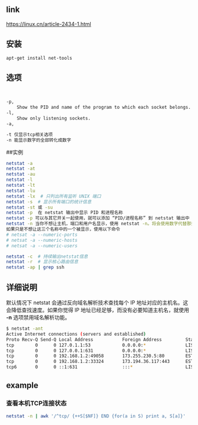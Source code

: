 ## link

https://linux.cn/article-2434-1.html

## 安装

```
apt-get install net-tools
```



## 选项

```bash


-p,
	Show the PID and name of the program to which each socket belongs.
-l,
	Show only listening sockets.
-a,

-t 仅显示tcp相关选项
-n 能显示数字的全部转化成数字
```

##实例

```bash
netstat -a
netstat -at
netstat -au
netstat -l
netstat -lt
netstat -lu
netstat -lx  # 只列出所有监听 UNIX 端口
netstat -s  # 显示所有端口的统计信息
netstat -st 或 -su
netstat -p  在 netstat 输出中显示 PID 和进程名称
netstat -p 可以与其它开关一起使用，就可以添加 “PID/进程名称” 到 netstat 输出中
netstat -n 当你不想让主机，端口和用户名显示，使用 netstat -n。将会使用数字代替那些名称
如果只是不想让这三个名称中的一个被显示，使用以下命令
# netsat -a --numeric-ports
# netsat -a --numeric-hosts
# netsat -a --numeric-users

netstat -c  # 持续输出netstat信息
netstat -r  # 显示核心路由信息
netstat -ap | grep ssh
```

## 

## 详细说明

默认情况下 netstat 会通过反向域名解析技术查找每个 IP 地址对应的主机名。这会降低查找速度。如果你觉得 IP 地址已经足够，而没有必要知道主机名，就使用 **-n** 选项禁用域名解析功能。

```bash
$ netstat -ant
Active Internet connections (servers and established)
Proto Recv-Q Send-Q Local Address           Foreign Address         State      
tcp        0      0 127.0.1.1:53            0.0.0.0:*               LISTEN     
tcp        0      0 127.0.0.1:631           0.0.0.0:*               LISTEN     
tcp        0      0 192.168.1.2:49058       173.255.230.5:80        ESTABLISHED
tcp        0      0 192.168.1.2:33324       173.194.36.117:443      ESTABLISHED
tcp6       0      0 ::1:631                 :::*                    LISTEN
```

## example

### 查看本机TCP连接状态

```bash
netstat -n | awk '/^tcp/ {++S[$NF]} END {for(a in S) print a, S[a]}'
```

